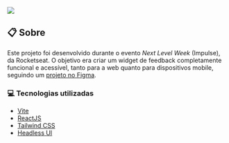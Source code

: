 ![](https://ik.imagekit.io/698xlahbaqz/banner_R1q_NNbbl.png?ik-sdk-version=javascript-1.4.3&updatedAt=1651710084162)

## :clipboard: Sobre

Este projeto foi desenvolvido durante o evento _Next Level Week_ (Impulse), da Rocketseat. O objetivo era criar um widget de feedback completamente funcional e acessível, tanto para a web quanto para dispositivos mobile, seguindo um [projeto no Figma](https://www.figma.com/community/file/1102912516166573468).

### :computer: Tecnologias utilizadas

- [Vite](https://vitejs.dev/)
- [ReactJS](https://pt-br.reactjs.org/)
- [Tailwind CSS](https://tailwindcss.com/)
- [Headless UI](https://headlessui.dev/)